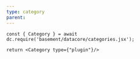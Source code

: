 ```yaml
---
type: category
parent:
---
```


```datacorejsx
const { Category } = await dc.require('basement/datacore/categories.jsx');

return <Category type={"plugin"}/>
```
